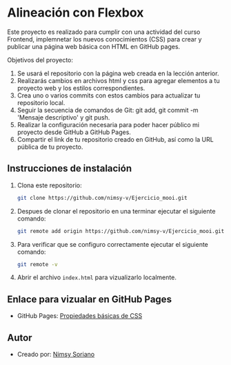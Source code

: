 # Alineación con Flexbox

Este proyecto es realizado para cumplir con una actividad del curso Frontend, implemnetar los nuevos conocimientos (CSS) para crear y publicar una página web básica con HTML en GitHub pages.

Objetivos del proyecto:

1. Se usará el repositorio con la página web creada en la lección anterior.
2. Realizarás cambios en archivos html y css para agregar elementos a tu proyecto web y los estilos correspondientes.
3. Crea uno o varios commits con estos cambios para actualizar tu repositorio local.
4. Seguir la secuencia de comandos de Git: git add, git commit -m 'Mensaje descriptivo' y git push.
5. Realizar la configuración necesaria para poder hacer público mi proyecto desde GitHub a GitHub Pages.
6. Compartir el link de tu repositorio creado en GitHub, así como la URL pública de tu proyecto.

## Instrucciones de instalación

1. Clona este repositorio:

   ```bash
   git clone https://github.com/nimsy-v/Ejercicio_mooi.git
   ```

2. Despues de clonar el repositorio en una terminar ejecutar el siguiente comando:

   ```bash
   git remote add origin https://github.com/nimsy-v/Ejercicio_mooi.git
   ```

3. Para verificar que se configuro correctamente ejecutar el siguiente comando:

   ```bash
   git remote -v
   ```

4. Abrir el archivo `index.html` para vizualizarlo localmente.

## Enlace para vizualar en GitHub Pages

- GitHub Pages: [Propiedades básicas de CSS](https://nimsy-v.github.io/Ejercicio_mooi/)

## Autor

- Creado por: [Nimsy Soriano](https://github.com/nimsy-v)

